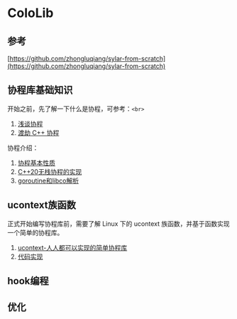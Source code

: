 # ColoLib

## 参考

[https://github.com/zhongluqiang/sylar-from-scratch](https://github.com/zhongluqiang/sylar-from-scratch)

## 协程库基础知识

开始之前，先了解一下什么是协程，可参考：`<br>`

1. [浅谈协程](https://jasonkayzk.github.io/2022/06/03/%E6%B5%85%E8%B0%88%E5%8D%8F%E7%A8%8B/)
2. [渡劫 C++ 协程](https://www.bennyhuo.com/2022/03/09/cpp-coroutines-01-intro/)

协程介绍：

1. [协程基本性质](doc/协程基本性质.md)
2. [C++20无栈协程的实现](doc/C++20无栈协程的实现.md)
3. [goroutine和libco解析](doc/有栈协程.md)

## ucontext族函数

正式开始编写协程库前，需要了解 Linux 下的 ucontext 族函数，并基于函数实现一个简单的协程库。

1. [ucontext-人人都可以实现的简单协程库](https://developer.aliyun.com/article/52886)
2. [代码实现](src/uthread)

## hook编程

## 优化
